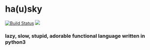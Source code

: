 # ha(u)sky
[![Build Status](https://travis-ci.org/L3rchal/first-lang.svg?branch=master)](https://travis-ci.org/L3rchal/first-lang)
![](https://shechive.files.wordpress.com/2017/06/people-are-losing-their-minds-over-this-poor-huskys-terrible-haircut-2.jpg?quality=100&strip=info)
### lazy, slow, stupid, adorable functional language written in python3
